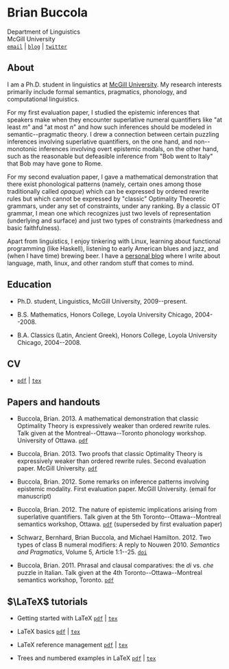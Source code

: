 Brian Buccola
=============

Department of Linguistics  
McGill University  
[`email`][email] | [`blog`][blog] | [`twitter`][twitter]

[email]:   mailto:brian.buccola@mail.mcgill.ca
[blog]:    http://brianbuccola.github.com/
[twitter]: https://twitter.com/brianbuccola/


About
-----

I am a Ph.D. student in linguistics at [McGill University][dept]. My research
interests primarily include formal semantics, pragmatics, phonology, and
computational linguistics.

For my first evaluation paper, I studied the epistemic inferences that speakers
make when they encounter superlative numeral quantifiers like "at least *m*"
and "at most *n*" and how such inferences should be modeled in
semantic--pragmatic theory. I drew a connection between certain puzzling
inferences involving superlative quantifiers, on the one hand, and
non--monotonic inferences involving overt epistemic modals, on the other hand,
such as the reasonable but defeasible inference from "Bob went to Italy" that
Bob may have gone to Rome.

For my second evaluation paper, I gave a mathematical demonstration that there
exist phonological patterns (namely, certain ones among those traditionally
called *opaque*) which can be expressed by ordered rewrite rules but which
cannot be expressed by "classic" Optimality Theoretic grammars, under any set
of constraints, under any ranking. By a classic OT grammar, I mean one which
recognizes just two levels of representation (underlying and surface) and just
two types of constraints (markedness and basic faithfulness).

Apart from linguistics, I enjoy tinkering with Linux, learning about functional
programming (like Haskell), listening to early American blues and jazz, and
(when I have time) brewing beer. I have a [personal blog][blog] where I write
about language, math, linux, and other random stuff that comes to mind.

[dept]: http://www.mcgill.ca/linguistics/ "McGill linguistics department"


Education
---------

- Ph.D. student, Linguistics, McGill University, 2009--present.

- B.S. Mathematics, Honors College, Loyola University Chicago, 2004--2008.

- B.A. Classics (Latin, Ancient Greek), Honors College, Loyola University
  Chicago, 2004--2008.


CV
---

- [`pdf`][cv-pdf] | [`tex`][cv-tex]

[cv-pdf]:
    https://github.com/brianbuccola/cv/blob/master/buccola-cv.pdf?raw=true
    "Brian's CV"
[cv-tex]:
    https://github.com/brianbuccola/cv/blob/master/buccola-cv.tex?raw=true
    "Brian's CV (source)"


Papers and handouts
-------------------

- Buccola, Brian. 2013. A mathematical demonstration that classic Optimality
  Theory is expressively weaker than ordered rewrite rules.  Talk given at the
  Montreal--Ottawa--Toronto phonology workshop. University of Ottawa.
  [`pdf`][mot]

- Buccola, Brian. 2013. Two proofs that classic Optimality Theory is
  expressively weaker than ordered rewrite rules. Second evaluation paper.
  McGill University. [`pdf`][eval2]

- Buccola, Brian. 2012. Some remarks on inference patterns involving epistemic
  modality. First evaluation paper. McGill University. (email for manuscript)

- Buccola, Brian. 2012. The nature of epistemic implications arising from
  superlative quantifiers. Talk given at the 5th Toronto--Ottawa--Montreal
  semantics workshop, Ottawa. [`pdf`][tom5] (superseded by first evaluation
  paper)

- Schwarz, Bernhard, Brian Buccola, and Michael Hamilton.  2012. Two types of
  class B numeral modifiers: A reply to Nouwen 2010. *Semantics and
  Pragmatics*, Volume 5, Article 1:1--25. [`doi`][semprag]

- Buccola, Brian. 2011. Phrasal and clausal comparatives: the *di* vs. *che*
  puzzle in Italian. Talk given at the 4th Toronto--Ottawa--Montreal semantics
  workshop, Toronto.  [`pdf`][tom4]

[mot]:      files/buccola-mot.pdf               "MOT handout"
[eval2]:    files/buccola-eval2.pdf             "Second evaluation paper"
[tom5]:     files/buccola-tom5-handout.pdf      "TOM 5 handout"
[semprag]:  http://dx.doi.org/10.3765/sp.5.1    "Schwarz, Buccola, and Hamilton 2012"
[tom4]:     files/buccola-tom4-handout.pdf      "TOM 4 handout"


$\LaTeX$ tutorials
------------------

- Getting started with LaTeX [`pdf`][gs-pdf] | [`tex`][gs-tex]

- LaTeX basics [`pdf`][bas-pdf] | [`tex`][bas-tex]

- LaTeX reference management [`pdf`][ref-pdf] | [`tex`][ref-tex]

- Trees and numbered examples in LaTeX [`pdf`][trees-pdf] | [`tex`][trees-tex]

[gs-pdf]:
    https://github.com/brianbuccola/latex-tutorials/blob/master/latex-getting-started.pdf?raw=true
    "Getting started with LaTeX"
[gs-tex]:
    https://github.com/brianbuccola/latex-tutorials/blob/master/latex-getting-started.tex?raw=true
    "Getting started with LaTeX (source)"
[bas-pdf]:
    https://github.com/brianbuccola/latex-tutorials/blob/master/latex-basics.pdf?raw=true
    "LaTeX basics"
[bas-tex]:
    https://github.com/brianbuccola/latex-tutorials/blob/master/latex-basics.tex?raw=true
    "LaTeX basics (source)"
[ref-pdf]:
    https://github.com/brianbuccola/latex-tutorials/blob/master/latex-reference-mgmt.pdf?raw=true
    "LaTeX reference management"
[ref-tex]:
    https://github.com/brianbuccola/latex-tutorials/blob/master/latex-reference-mgmt.tex?raw=true
    "LaTeX reference management (source)"
[trees-pdf]:
    https://github.com/brianbuccola/latex-tutorials/blob/master/latex-trees.pdf?raw=true
    "Trees and numbered examples in LaTeX"
[trees-tex]:
    https://github.com/brianbuccola/latex-tutorials/blob/master/latex-trees.tex?raw=true
    "Trees and numbered examples in LaTeX (source)"
